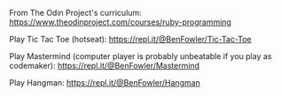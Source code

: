 From The Odin Project's curriculum:
https://www.theodinproject.com/courses/ruby-programming

Play Tic Tac Toe (hotseat):
https://repl.it/@BenFowler/Tic-Tac-Toe

Play Mastermind (computer player is probably unbeatable if you play as codemaker):
https://repl.it/@BenFowler/Mastermind

Play Hangman:
https://repl.it/@BenFowler/Hangman